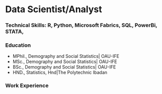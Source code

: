 # Data Scientist/Analyst

### Technical Skills: R, Python, Microsoft Fabrics, SQL, PowerBi, STATA, 

### Education
- MPhil., Demography and Social Statistics| OAU-IFE
- MSc., Demography and Social Statistics| OAU-IFE
- BSc., Demography and Social Statistics| OAU-IFE
- HND., Statistics, Hnd|The Polytechnic Ibadan

### Work Experience
